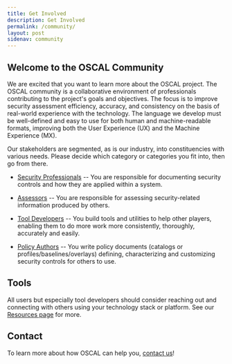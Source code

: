 ```yaml
---
title: Get Involved
description: Get Involved
permalink: /community/
layout: post
sidenav: community
---
```


## Welcome to the OSCAL Community

We are excited that you want to learn more about the OSCAL project. The OSCAL community is a collaborative environment of professionals contributing to the project's goals and objectives. The focus is to improve security assessment efficiency, accuracy, and consistency on the basis of real-world experience with the technology. The language we develop must be well-defined and easy to use for both human and machine-readable formats, improving both the User Experience (UX) and the Machine Experience (MX). 

Our stakeholders are segmented, as is our industry, into constituencies with various needs. Please decide which category or categories you fit into, then go from there.

- [Security Professionals](/community/securitypros/) -- You are responsible for documenting security controls and how they are applied within a system.

- [Assessors](/community/assessors/) -- You are responsible for assessing security-related information produced by others.

- [Tool Developers](/community/tooldevelopers/) -- You build tools and utilities to help other players, enabling them to do more work more consistently, thoroughly, accurately and easily.

- [Policy Authors](/community/contentcreators/) -- You write policy documents (catalogs or profiles/baselines/overlays) defining, characterizing and customizing security controls for others to use.

## Tools

All users but especially tool developers should consider reaching out and connecting with others using your technology stack or platform. See our 
[Resources page](/resources/) for more.

## Contact

To learn more about how OSCAL can help you, [contact us](/contact/)!

